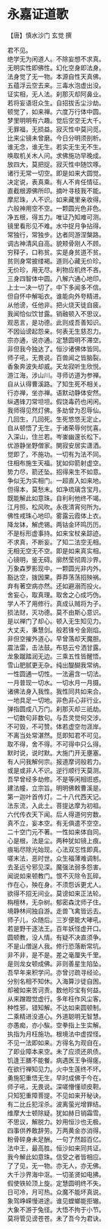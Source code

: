 # 永嘉证道歌

【唐】慎水沙门 玄觉 撰

君不见。  
绝学无为闲道人。不除妄想不求真。  
无明实性即佛性。幻化空身即法身。  
法身觉了无一物。本源自性天真佛。  
五蕴浮云空去来。三毒水泡虚出没。  
证实相，无人法。刹那灭却阿鼻业。  
若将妄语诳众生。自招拔舌尘沙劫。  
顿觉了，如来禅。六度万行体中圆。  
梦里明明有六趣。觉后空空无大千。  
无罪福，无损益。寂灭性中莫问觅。  
比来尘镜未曾磨。今日分明须剖析。  
谁无念，谁无生。若实无生无不生。  
唤取机关木人问。求佛施功早晚成。  
放四大，莫把捉。寂灭性中随饮啄。  
诸行无常一切空。即是如来大圆觉。  
决定说，表真乘。有人不肯任情征。  
直截根源佛所印。摘叶寻枝我不能。  
摩尼珠，人不识。如来藏里亲收得。  
六般神用空不空。一颗圆光色非色。  
净五根，得五力。唯证乃知难可测。  
镜里看形见不难。水中捉月争拈得。  
常独行，常独步。达者同游涅槃路。  
调古神清风自高。貌颊骨刚人不顾。  
穷释子，口称贫。实是身贫道不贫。  
贫则身常披缕褐。道则心藏无价珍。  
无价珍，用无尽。利物应机终不吝。  
三身四智体中圆。八解六通心地印。  
上士一决一切了。中下多闻多不信。  
但自怀中解垢衣。谁能向外夸精进。  
从他谤，任他非。把火烧天徒自疲。  
我闻恰似饮甘露。销融顿入不思议。  
观恶言，是功德。此则成吾善知识。  
不因讪谤起怨亲。何表无生慈忍力。  
宗亦通，说亦通。定慧圆明不滞空。  
非但我今独达了。恒沙诸佛体皆同。  
师子吼，无畏说。百兽闻之皆脑裂。  
香象奔波失却威。天龙寂听生欣悦。  
游江海，涉山川。寻师访道为参禅。  
自从认得曹溪路。了知生死不相关。  
行亦禅，坐亦禅。语默动静体安然。  
纵遇锋刀常坦坦。假饶毒药也闲闲。  
我师得见然灯佛。多劫曾为忍辱仙。  
几回生，几回死。生死悠悠无定止。  
自从顿悟了无生。于诸荣辱何忧喜。  
入深山，住兰若。岑崟幽邃长松下。  
优游静坐野僧家。閴寂安居实潇洒。  
觉即了，不施功。一切有为法不同。  
住相布施生天福。犹如仰箭射虚空。  
势力尽，箭还坠。招得来生不如意。  
争似无为实相门。一超直入如来地。  
但得本，莫愁末。如净琉璃含宝月。  
既能解此如意珠。自利利他终不竭。  
江月照，松风吹。永夜清宵何所为。  
佛性戒珠心地印。雾露云霞体上衣。  
降龙钵，解虎锡。两钴金环鸣历历。  
不是标形虚事持。如来宝杖亲踪迹。  
不求真，不断妄。了知二法空无相。  
无相无空无不空。即是如来真实相。  
心镜明，鉴无碍。廓然莹彻周沙界。  
万象森罗影现中。一颗圆光非内外。  
豁达空，拨因果。莽莽荡荡招殃祸。  
弃有著空病亦然。还如避溺而投火。  
舍妄心，取真理。取舍之心成巧伪。  
学人不了用修行。真成认贼将为子。  
损法财，灭功德。莫不由斯心意识。  
是以禅门了却心。顿入无生知见力。  
大丈夫，秉慧剑。般若锋兮金刚焰。  
非但空摧外道心。早曾落却天魔胆。  
震法雷，击法鼓。布慈云兮洒甘露。  
龙象蹴踏润无边。三乘五性皆醒悟。  
雪山肥腻更无杂。纯出醍醐我常纳。  
一性圆通一切性。一法遍含一切法。  
一月普现一切水。一切水月一月摄。  
诸佛法身入我性。我性同共如来合。  
一地具足一切地。非色非心非行业。  
弹指圆成八万门。刹那灭却三祇劫。  
一切数句非数句。与吾灵觉何交涉。  
不可毁，不可赞。体若虚空勿涯岸。  
不离当处常湛然。觅即知君不可见。  
取不得，舍不得。不可得中只么得。  
默时说，说时默。大施门开无壅塞。  
有人问我解何宗。报道摩诃般若力。  
或是或非人不识。逆行顺行天莫测。  
吾早曾经多劫修。不是等闲相诳惑。  
建法幢，立宗旨。明明佛敕曹溪是。  
第一迦叶首传灯。二十八代西天记。  
法东流，入此土。菩提达摩为初祖。  
六代传衣天下闻。后人得道何穷数。  
真不立，妄本空。有无俱遣不空空。  
二十空门元不著。一性如来体自同。  
心是根，法是尘。两种犹如镜上痕。  
痕垢尽除光始现。心法双忘性即真。  
嗟末法，恶时世。众生福薄难调制。  
去圣远兮邪见深。魔强法弱多怨害。  
闻说如来顿教门。恨不灭除令瓦碎。  
作在心，殃在身。不须怨诉更尤人。  
欲得不招无间业。莫谤如来正法轮。  
栴檀林，无杂树。郁密森沈师子住。  
境静林间独自游。走兽飞禽皆远去。  
师子儿，众随后。三岁便能大哮吼。  
若是野干逐法王。百年妖怪虚开口。  
圆顿教，没人情。有疑不决直须争。  
不是山僧逞人我。修行恐落断常坑。  
非不非，是不是。差之毫厘失千里。  
是则龙女顿成佛。非则善星生陷坠。  
吾早年来积学问。亦曾讨疏寻经论。  
分别名相不知休。入海算沙徒自困。  
却被如来苦诃责。数他珍宝有何益。  
从来蹭蹬觉虚行。多年枉作风尘客。  
种性邪，错知解。不达如来圆顿制。  
二乘精进没道心。外道聪明无智慧。  
亦愚痴，亦小騃。空拳指上生实解。  
执指为月枉施功。根境法中虚捏怪。  
不见一法即如来。方得名为观自在。  
了即业障本来空。未了应须还夙债。  
饥逢王膳不能餐。病遇医王争得瘥。  
在欲行禅知见力。火中生莲终不坏。  
勇施犯重悟无生。早时成佛于今在。  
师子吼，无畏说。深嗟懵懂顽皮靼。  
只知犯重障菩提。不见如来开秘诀。  
有二比丘犯淫杀。波离萤光增罪结。  
维摩大士顿除疑。犹如赫日销霜雪。  
不思议，解脱力。妙用恒沙也无极。  
四事供养敢辞劳。万两黄金亦消得。  
粉骨碎身未足酬。一句了然超百亿。  
法中王，最高胜。恒沙如来同共证。  
我今解此如意珠。信受之者皆相应。  
了了见，无一物。亦无人，亦无佛。  
大千沙界海中沤。一切圣贤如电拂。  
假使铁轮顶上旋。定慧圆明终不失。  
日可冷，月可热。众魔不能坏真说。  
象驾峥嵘慢进途。谁见螳螂能拒辙。  
大象不游于兔径。大悟不拘于小节。  
莫将管见谤苍苍。未了吾今为君诀。
